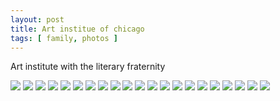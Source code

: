 ```yaml
---
layout: post
title: Art institue of chicago
tags: [ family, photos ]
---
```

Art institute with the literary fraternity




<div class="fotorama"  data-allowfullscreen="true" data-width="100%"  data-ratio="800/600">
    <!--https://photos.app.goo.gl/HqZN3NBa2T6nWZ3e8-->
    <img src="https://images.northbriton.net/AP1GczMkcrtUYVs5-xz9MvlKKVPXkTujazlM-IQc4WrLJD4yWKoqYz8kY07fEgWUVwohakNbBQyN6nb7j3sc0-FENPacDTiSP9e678-sI47WRux07c3bBZaU">
    <img src="https://images.northbriton.net/AP1GczPzDcaSpbo2t2F7RcxGVs0aTj6y_dJAi3mv4usQChxK_PTe4G6BtpkfyvWEEIUywJYUfDPLor6m4xE_7sS6ptXmzSGTx7tanwfkNfzB9j0eQAG_a7Nr">
    <img src="https://images.northbriton.net/AP1GczNPfSyK8H6nksS6LIyncu52fG6MtU-lsDRvbS89mMejTXmuUi-vp4j-Y2bd0DwBvh-0QpNSf1E7GB_QoJS_hyql652BXiYONzlmxUwow3PqWkTyWjR1">
    <img src="https://images.northbriton.net/AP1GczMPMKXlnyqrKaNQ5zji3yX5U7p0G6xHfTp5RY5jSaq_ZTHVGXGlN9bDp2xaU-p96yXxhAmub2kCkryo6VMEJDGXWHEY7i2vR_XDMLo_tla0rKreEk07">
    <img src="https://images.northbriton.net/AP1GczMcphYC0NMfYdC8ytExiern2m5wdpFKCpNyrW7oafA3iogoMYvc1rtfn2deDt-ulR2EIZVDLYZmn79Uml3sC3zbLyxF0DmvLWnbbRsPSw0Ulm8-PEu-">
    <img src="https://images.northbriton.net/AP1GczPGzeh30-u9PgaSqYHfk8hiSTgHL64GwOCNV5if4-Q5OIhXt5momLEn_VwM4uqYuJlGmx5C0PqPuVMs3QoSuE0rmkIyu1W_GDDhH_EDgaEbWiWhga0-">
    <img src="https://images.northbriton.net/AP1GczOXQbK1SUczrXuaohG9LqfnPDUBkLsz7D8JBuesAVxe6rHH8xrl1v5h-otlUFx3Hbmz5qoQGjNK3OHOuW8SA-0tSiOziVk4spBJn3SHnJLgOfsw0hYx">
    <img src="https://images.northbriton.net/AP1GczP6R2LYpbfFEGgGQcWhm6etNd2OYO-2qvoB_GTEH6XDsCZCzCbux2y2nVzPkvzLu_fwesA9RFCXCKxr_kLy1kj2sbY9rC8WfNMyPzlks7PJnB_9_d82">
    <img src="https://images.northbriton.net/AP1GczPg9J2hcr1J-4jq2lPxhCK8kHCjW-suTL6p6CAz_gK9X5tusetCes3HYMOeS05CLga0xfPZve53TAAjU2fahJEzp-7ptjQPIodPMk-q5WwQwHKsMfY7">
    <img src="https://images.northbriton.net/AP1GczOoWHkqhIcfNV-HIBt7artiqf0vTBfnwF_c6pwt4nfF4-dKGl9AI2ddII-gTBi9buxXPrQOnLmDa8lTlKjX7lpQmdEUHSPE1YwB4BqR_f4RK59tKPlX">
    <img src="https://images.northbriton.net/AP1GczN8pUH5XQ9Yg37f_3ax7U176tOCz-b_ANEV-ublkCiLvyNC80o7Helss1atENA69GYieI15JpWYp30CTx91nnbZ89ADFnbfesiqtziyz46YXGBHRknW">
    <img src="https://images.northbriton.net/AP1GczOpj42VRzeDKYemR_73OKUvP-zSTELoYC3g_my3QFSmNp3opXJQFnCze-XmiWF1mL-TJo3cB26DWstRuHHtDQGcxkLdJD2TX5xMu7KwlfdXqEz2FMne">
    <img src="https://images.northbriton.net/AP1GczOfeAr8BIHHw3SWviFL90HmJf52b-Olv-q_NZUPZNwyK9bhqPpTsEVksGAU4uNhUCyfcAsa9Ri4tN6jlAvLtzhk1zzj-ilnAl0vmmOPaY8J9P8fGpYP">
    <img src="https://images.northbriton.net/AP1GczNOQRJ8UmKwSchXocogPt09Zxhk25QPzdns-9rMQI-2Pt_2ry4CiogpAS4DH0RGKxeFo_wdKZqCI14JZErxYqlbGziRJ9OPhVbbQCBPMpe4d_16UQYO">
    <img src="https://images.northbriton.net/AP1GczNewVs4AZskEksAtULns1D5covw5enfHK2cl6JYrxt3hXiI2cmR2W0x2LPUyqYipIK4k2RQd2E3wuDAtsjQFgh3DCCMPu0VfcHwG4iYnQn-2eoRC_6F">
    <img src="https://images.northbriton.net/AP1GczPIUuSaUPITdrpfBujRuuQIXkBmzEzPGx1dWEio-m4B6bpdegdGbCYzN_zwNiRiOQhPz5Vv2KhfJvWVWAJfsM9hrUfNYBCbNlQLg86LW1mAeqjpgLqz">
    <img src="https://images.northbriton.net/AP1GczPKzEoE0OXdzf4CB9rEW6_MPBUaM1itgaFDSiNyCd7WEWVxt-FcQBv08_C8RFRXPhLXj-7ipx3wAvwlyplZsqwcgwODh4INqQwwwIyQwDvJHFKaKGeV">
    <img src="https://images.northbriton.net/AP1GczPI8hApvHc3NPkIC_Dax007YtUp1GjBZxfROriNZxLRdG6ZG_22AIf-zUrt6uh7vwTGkuCxRqBuA8_HsTZIzpcS8HBU1E6tmnOqYFSkK07ezwC6bKIm">
    <img src="https://images.northbriton.net/AP1GczNwQBlyuZS9sJ6-2BdCzS8gOkTrcVuVh2k6hITQBJdJGL1sWmXj6G04xzGJ92XoRptNicTKAl47MIdFATE6Be3bvlfv8pNA-mGZDaZk71S2_MJONXFC">
    <img src="https://images.northbriton.net/AP1GczOsFB2lm56Jz-KlnolpnOIexqkTr1l3CywtL5xU63-js0MgyV_lRsHq27pJporfL1WyXYtD4PpJOnPHHgMsjPaaWGYAUjMdM8t59mRmaVJ_0Q4Bje9j">
    <img src="https://images.northbriton.net/AP1GczPylg6vsZL5wSo78hCZoF15IYsUaON1C7ZmUKIvStcilZD54z5xgFLbUQ3jsEjoqkUbihN-dXukERKOUkbKdqqVzCsfvy3IpDyLDOxHfXHmbg5-gLJN">
</div>